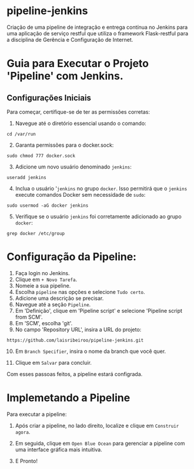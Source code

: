 # pipeline-jenkins
Criação de uma pipeline de integração e entrega contínua no Jenkins para uma aplicação de serviço restful que utiliza o framework Flask-restful para a disciplina de Gerência e Configuração de Internet.


# Guia para Executar o Projeto 'Pipeline' com Jenkins.

## Configurações Iniciais

Para começar, certifique-se de ter as permissões corretas:

1. Navegue até o diretório essencial usando o comando:
```
cd /var/run
```
2. Garanta permissões para o docker.sock:
```
sudo chmod 777 docker.sock
```
3. Adicione um novo usuário denominado `jenkins`:
```
useradd jenkins
```
4. Inclua o usuário '`jenkins` no grupo `docker`. Isso permitirá que o `jenkins` execute comandos Docker sem necessidade de `sudo`:
```
sudo usermod -aG docker jenkins
```
5. Verifique se o usuário `jenkins` foi corretamente adicionado ao grupo `docker`:
```
grep docker /etc/group
```

# Configuração da Pipeline:

1. Faça login no Jenkins.
2. Clique em `+ Novo Tarefa`.
3. Nomeie a sua pipeline.
4. Escolha `pipeline` nas opções e selecione `Tudo certo`.
5. Adicione uma descrição se precisar.
6. Navegue até a seção `Pipeline`.
7. Em 'Definição', clique em 'Pipeline script' e selecione 'Pipeline script from SCM'.
8. Em 'SCM', escolha 'git'.
9. No campo 'Repository URL', insira a URL do projeto: 

`https://github.com/laisribeiroo/pipeline-jenkins.git` 

10. Em `Branch Specifier`, insira o nome da branch que você quer.

11. Clique em `Salvar` para concluir.

Com esses passoas feitos, a pipeline estará configrada.

# Implemetando a Pipeline

Para executar a pipeline:

1. Após criar a pipeline, no lado direito, localize e clique em `Construir agora`.

2. Em seguida, clique em `Open Blue Ocean`  para gerenciar a pipeline com uma interface gráfica mais intuitiva.

3. E Pronto!
